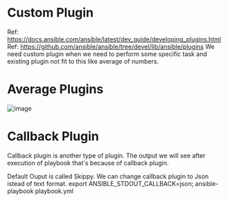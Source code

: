 Custom Plugin
================
Ref: https://docs.ansible.com/ansible/latest/dev_guide/developing_plugins.html
Ref: https://github.com/ansible/ansible/tree/devel/lib/ansible/plugins
We need custom plugin when we need to perform some specific task and existing plugin not fit to this like average of numbers.

Average Plugins
==================

![image](https://github.com/user-attachments/assets/55c35f1d-34d1-47d5-bbeb-f8c62c6e5802)

Callback Plugin
=================
Callback plugin is another type of plugin. The output we will see after execution of playbook that's because of callback plugin.

Default Ouput is called Skippy.
We can change callback plugin to Json istead of text format.
  export ANSIBLE_STDOUT_CALLBACK=json; ansible-playbook playbook.yml





